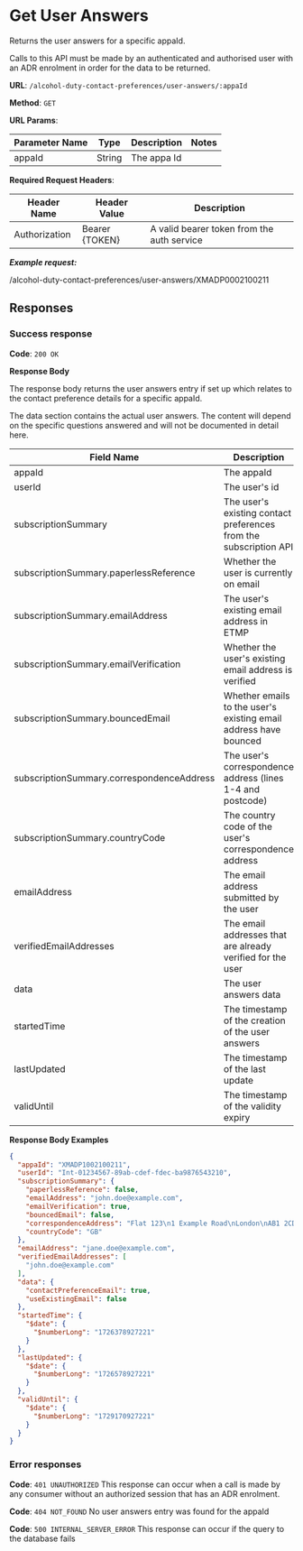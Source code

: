 # Get User Answers

Returns the user answers for a specific appaId.

Calls to this API must be made by an authenticated and authorised user with an ADR enrolment in order for the data to be
returned.

**URL**: `/alcohol-duty-contact-preferences/user-answers/:appaId`

**Method**: `GET`

**URL Params**:

| Parameter Name | Type   | Description | Notes |
|----------------|--------|-------------|-------|
| appaId         | String | The appa Id |       |

**Required Request Headers**:

| Header Name   | Header Value   | Description                                |
|---------------|----------------|--------------------------------------------|
| Authorization | Bearer {TOKEN} | A valid bearer token from the auth service |

***Example request:***

/alcohol-duty-contact-preferences/user-answers/XMADP0002100211

## Responses

### Success response

**Code**: `200 OK`

**Response Body**

The response body returns the user answers entry if set up which relates to the contact preference details for a
specific appaId.

The data section contains the actual user answers. The content will depend on the specific questions answered and will
not be documented in detail here.

| Field Name                                | Description                                                       | Data Type           | Mandatory/Optional | Notes                          |
|-------------------------------------------|-------------------------------------------------------------------|---------------------|--------------------|--------------------------------|
| appaId                                    | The appaId                                                        | String              | Mandatory          |                                |
| userId                                    | The user's id                                                     | String              | Mandatory          |                                |
| subscriptionSummary                       | The user's existing contact preferences from the subscription API | SubscriptionSummary | Mandatory          |                                |
| subscriptionSummary.paperlessReference    | Whether the user is currently on email                            | Boolean             | Mandatory          |                                |
| subscriptionSummary.emailAddress          | The user's existing email address in ETMP                         | String              | Optional           | Encrypted in the backend       |
| subscriptionSummary.emailVerification     | Whether the user's existing email address is verified             | Boolean             | Optional           |                                |
| subscriptionSummary.bouncedEmail          | Whether emails to the user's existing email address have bounced  | Boolean             | Optional           |                                |
| subscriptionSummary.correspondenceAddress | The user's correspondence address (lines 1-4 and postcode)        | String              | Mandatory          |                                |
| subscriptionSummary.countryCode           | The country code of the user's correspondence address             | String              | Optional           |                                |
| emailAddress                              | The email address submitted by the user                           | String              | Optional           | Encrypted in the backend       |
| verifiedEmailAddresses                    | The email addresses that are already verified for the user        | Set(String)         | Mandatory          | Encrypted in the backend       | 
| data                                      | The user answers data                                             | Object              | Mandatory          | 'Free form'                    |
| startedTime                               | The timestamp of the creation of the user answers                 | Timestamp           | Mandatory          | value inside $date.$numberLong |
| lastUpdated                               | The timestamp of the last update                                  | Timestamp           | Mandatory          | value inside $date.$numberLong |
| validUntil                                | The timestamp of the validity expiry                              | Timestamp           | Mandatory          | value inside $date.$numberLong |

**Response Body Examples**

```json
{
  "appaId": "XMADP1002100211",
  "userId": "Int-01234567-89ab-cdef-fdec-ba9876543210",
  "subscriptionSummary": {
    "paperlessReference": false,
    "emailAddress": "john.doe@example.com",
    "emailVerification": true,
    "bouncedEmail": false,
    "correspondenceAddress": "Flat 123\n1 Example Road\nLondon\nAB1 2CD",
    "countryCode": "GB"
  },
  "emailAddress": "jane.doe@example.com",
  "verifiedEmailAddresses": [
    "john.doe@example.com"
  ],
  "data": {
    "contactPreferenceEmail": true,
    "useExistingEmail": false
  },
  "startedTime": {
    "$date": {
      "$numberLong": "1726378927221"
    }
  },
  "lastUpdated": {
    "$date": {
      "$numberLong": "1726578927221"
    }
  },
  "validUntil": {
    "$date": {
      "$numberLong": "1729170927221"
    }
  }
}
```

### Error responses

**Code**: `401 UNAUTHORIZED`
This response can occur when a call is made by any consumer without an authorized session that has an ADR enrolment.

**Code**: `404 NOT_FOUND`
No user answers entry was found for the appaId

**Code**: `500 INTERNAL_SERVER_ERROR`
This response can occur if the query to the database fails
